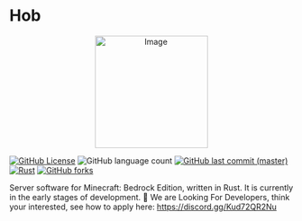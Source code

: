 # Hob

<p align="center">
  <img src="https://github.com/ueno-aki/Hob/assets/111332986/050d8078-2869-44a0-8c06-d62a7bbd0faa" alt="Image" width="200" height="200" />
</p>

[![GitHub License](https://img.shields.io/github/license/ueno-aki/Hob)](https://github.com/ueno-aki/Hob/blob/master/LICENSE)
![GitHub language count](https://img.shields.io/github/languages/count/ueno-aki/Hob)
[![GitHub last commit (master)](https://img.shields.io/github/last-commit/ueno-aki/Hob/master)](https://github.com/ueno-aki/Hob/commits/master/)
[![Rust](https://github.com/ueno-aki/Hob/actions/workflows/rust.yml/badge.svg)](https://github.com/ueno-aki/Hob/actions/workflows/rust.yml)
[![GitHub forks](https://img.shields.io/github/forks/ueno-aki/Hob)](https://github.com/ueno-aki/Hob/forks)

Server software for Minecraft: Bedrock Edition, written in Rust. It is currently in the early stages of development. 🚧
We are Looking For Developers, think your interested, see how to apply here: <https://discord.gg/Kud72QR2Nu>
